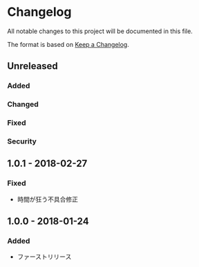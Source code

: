 # Changelog
All notable changes to this project will be documented in this file.

The format is based on [Keep a Changelog](http://keepachangelog.com/).

## Unreleased
### Added

### Changed

### Fixed

### Security

## 1.0.1 - 2018-02-27
### Fixed
- 時間が狂う不具合修正

## 1.0.0 - 2018-01-24
### Added
- ファーストリリース
